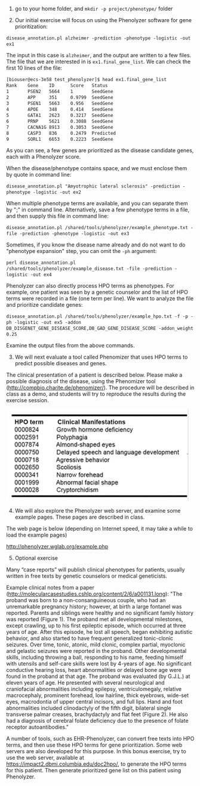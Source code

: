 1. go to your home folder, and `mkdir -p project/phenotype/` folder

2. Our initial exercise will focus on using the Phenolyzer software for gene prioritization:

```
disease_annotation.pl alzheimer -prediction -phenotype -logistic -out ex1
```

The input in this case is `alzheimer`, and the output are written to a few files. The file that we are interested in is `ex1.final_gene_list`. We can check the first 10 lines of the file:

```
[biouser@ecs-3e58 test_phenolyzer]$ head ex1.final_gene_list
Rank    Gene    ID      Score   Status
1       PSEN2   5664    1       SeedGene
2       APP     351     0.9799  SeedGene
3       PSEN1   5663    0.956   SeedGene
4       APOE    348     0.414   SeedGene
5       GATA1   2623    0.3217  SeedGene
6       PRNP    5621    0.3088  SeedGene
7       CACNA1G 8913    0.3053  SeedGene
8       CASP3   836     0.2479  Predicted
9       SORL1   6653    0.2223  SeedGene
```

As you can see, a few genes are prioritized as the disease candidate genes, each with a Phenolyzer score.

When the disease/phenotype contains space, and we must enclose them by quote in command line:

```
disease_annotation.pl "Amyotrophic lateral sclerosis" -prediction -phenotype -logistic -out ex2
```

When multiple phenotype terms are available, and you can separate them by ";" in command line. Alternatively, save a few phenotype terms in a file, and then supply this file in command line:

```
disease_annotation.pl /shared/tools/phenolyzer/example_phenotype.txt -file -prediction -phenotype -logistic -out ex3
```

Sometimes, if you know the disease name already and do not want to do "phenotype expansion" step, you can omit the `-ph` argument:

```
perl disease_annotation.pl /shared/tools/phenolyzer/example_disease.txt -file -prediction -logistic -out ex4
```

Phenolyzer can also directly process HPO terms as phenotypes. For example, one patient was seen by a genetic counselor and the list of HPO terms were recorded in a file (one term per line). We want to analyze the file and prioritize candidate genes:

```
disease_annotation.pl /shared/tools/phenolyzer/example_hpo.txt -f -p -ph -logistic -out ex5 -addon DB_DISGENET_GENE_DISEASE_SCORE,DB_GAD_GENE_DISEASE_SCORE -addon_weight 0.25
```

Examine the output files from the above commands.




3. We will next evaluate a tool called Phenomizer that uses HPO terms to predict possible diseases and genes.

The clinical presentation of a patient is described below. Please make a possible diagnosis of the disease, using the Phenomizer tool (http://compbio.charite.de/phenomizer/). The procedure will be described in class as a demo, and students will try to reproduce the results during the exercise session.

![HPO terms](case_hpo.png "Logo Title Text 1")


4. We will also explore the Phenolyzer web server, and examine some example pages. These pages are described in class.

The web page is below (depending on Internet speed, it may take a while to load the example pages)

http://phenolyzer.wglab.org/example.php

5. Optional exercise

Many “case reports” will publish clinical phenotypes for patients, usually written in free texts by genetic counselors or medical geneticists. 

Example clinical notes from a paper (http://molecularcasestudies.cshlp.org/content/2/6/a001131.long): "The proband was born to a non-consanguineous couple, who had an unremarkable pregnancy history; however, at birth a large fontanel was reported. Parents and siblings were healthy and no significant family history was reported (Figure 1). The proband met all developmental milestones, except crawling, up to his first epileptic episode, which occurred at three years of age. After this episode, he lost all speech, began exhibiting autistic behavior, and also started to have frequent generalized tonic-clonic seizures. Over time, tonic, atonic, mild clonic, complex partial, myoclonic and gelastic seizures were reported in the proband. Other developmental skills, including throwing a ball, responding to his name, feeding himself with utensils and self-care skills were lost by 4-years of age. No significant conductive hearing loss, heart abnormalities or delayed bone age were found in the proband at that age. The proband was evaluated (by G.J.L.) at eleven years of age. He presented with several neurological and craniofacial abnormalities including epilepsy, ventriculomegaly, relative macrocephaly, prominent forehead, low hairline, thick eyebrows, wide-set eyes, macrodontia of upper central incisors, and full lips. Hand and foot abnormalities included clinodactyly of the fifth digit, bilateral single transverse palmar creases, brachydactyly and flat feet (Figure 2). He also had a diagnosis of cerebral folate deficiency due to the presence of folate receptor autoantibodies."

A number of tools, such as EHR-Phenolyzer, can convert free texts into HPO terms, and then use these HPO terms for gene prioritization. Some web servers are also developed for this purpose. In this bonus exercise, try to use the web server, available at https://impact2.dbmi.columbia.edu/doc2hpo/, to generate the HPO terms for this patient. Then generate prioritized gene list on this patient using Phenolyzer.










